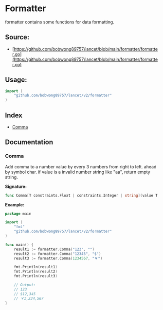 # Formatter

formatter contains some functions for data formatting.

<div STYLE="page-break-after: always;"></div>

## Source:

-   [https://github.com/bobwong89757/lancet/blob/main/formatter/formatter.go](https://github.com/bobwong89757/lancet/blob/main/formatter/formatter.go)

<div STYLE="page-break-after: always;"></div>

## Usage:

```go
import (
    "github.com/bobwong89757/lancet/v2/formatter"
)
```

<div STYLE="page-break-after: always;"></div>

## Index

-   [Comma](#Comma)

<div STYLE="page-break-after: always;"></div>

## Documentation

### <span id="Comma">Comma</span>

<p>Add comma to a number value by every 3 numbers from right to left. ahead by symbol char. if value is a invalid number string like "aa", return empty string.</p>

<b>Signature:</b>

```go
func Comma[T constraints.Float | constraints.Integer | string](value T, symbol string) string
```

<b>Example:</b>

```go
package main

import (
    "fmt"
    "github.com/bobwong89757/lancet/v2/formatter"
)

func main() {
    result1 := formatter.Comma("123", "")
    result2 := formatter.Comma("12345", "$")
    result3 := formatter.Comma(1234567, "￥")

    fmt.Println(result1)
    fmt.Println(result2)
    fmt.Println(result3)

    // Output:
    // 123
    // $12,345
    // ￥1,234,567
}
```
